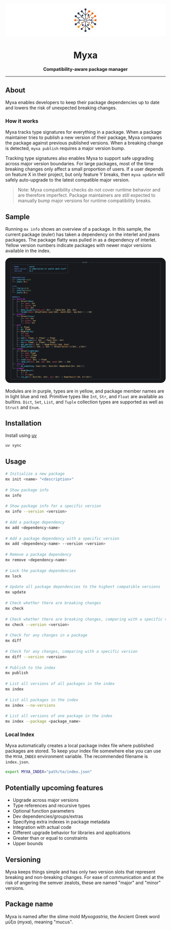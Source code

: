 <div align="center">
  <img src="assets/myxa-banner.png">

  <h1>Myxa</h1>

  <p>
    <strong>Compatibility-aware package manager</strong>
  </p>

  <hr />
</div>

## About

Myxa enables developers to keep their package dependencies up to date and lowers the risk of unexpected breaking changes.

### How it works

Myxa tracks type signatures for everything in a package. When a package maintainer tries to publish a new version of their package, Myxa compares the package against previous published versions. When a breaking change is detected, `myxa publish` requires a major version bump.

Tracking type signatures also enables Myxa to support safe upgrading across major version boundaries. For large packages, most of the time breaking changes only affect a small proportion of users. If a user depends on feature X in their project, but only feature Y breaks, then `myxa update` will safely auto-upgrade to the latest compatible major version.

> Note: Myxa compatibility checks do not cover runtime behavior and are therefore imperfect. Package maintainers are still expected to manually bump major versions for runtime compatibility breaks.

## Sample

Running `mx info` shows an overview of a package. In this sample, the current package (euler) has taken a dependency on the interlet and jeans packages. The package flatty was pulled in as a dependency of interlet. Yellow version numbers indicate packages with newer major versions available in the index.

<div align="center">
  <img src="assets/sample.png" width=700>
</div>

Modules are in purple, types are in yellow, and package member names are in light blue and red. Primitive types like `Int`, `Str`, and `Float` are available as builtins. `Dict`, `Set`, `List`, and `Tuple` collection types are supported as well as `Struct` and `Enum`.

## Installation

Install using [uv](https://docs.astral.sh/uv)

```bash
uv sync
```

## Usage

```bash
# Initialize a new package
mx init <name> "<description>"

# Show package info
mx info

# Show package info for a specific version
mx info --version <version>

# Add a package dependency
mx add <dependency-name>

# Add a package dependency with a specific version
mx add <dependency-name> --version <version>

# Remove a package dependency
mx remove <dependency-name>

# Lock the package dependencies
mx lock

# Update all package dependencies to the highest compatible versions
mx update

# Check whether there are breaking changes
mx check

# Check whether there are breaking changes, comparing with a specific version
mx check --version <version>

# Check for any changes in a package
mx diff

# Check for any changes, comparing with a specific version
mx diff --version <version>

# Publish to the index
mx publish

# List all versions of all packages in the index
mx index

# List all packages in the index
mx index --no-versions

# List all versions of one package in the index
mx index --package <package_name>
```

### Local Index

Myxa automatically creates a local package index file where published packages are stored. To keep your index file somewhere else you can use the `MYXA_INDEX` environment variable. The recommended filename is `index.json`.

```bash
export MYXA_INDEX="path/to/index.json"
```

## Potentially upcoming features

- Upgrade across major versions
- Type references and recursive types
- Optional function parameters
- Dev dependencies/groups/extras
- Specifying extra indexes in package metadata
- Integration with actual code
- Different upgrade behavior for libraries and applications
- Greater than or equal to constraints
- Upper bounds

## Versioning

Myxa keeps things simple and has only two version slots that represent breaking and non-breaking changes. For ease of communication and at the risk of angering the semver zealots, these are named "major" and "minor" versions.

## Package name

Myxa is named after the slime mold _Myxogastria_, the Ancient Greek word μύξα (_myxa_), meaning "mucus".
